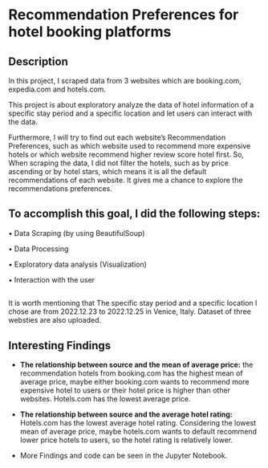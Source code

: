 # Recommendation Preferences for hotel booking platforms

## Description
In this project, I scraped data from 3 websites which are booking.com, expedia.com and hotels.com.

This project is about exploratory analyze the data of hotel information of a specific stay period and a specific location and let users can interact with the data.

Furthermore, I will try to find out each website’s Recommendation Preferences, such as which website used to recommend more expensive hotels or which website recommend higher review score hotel first.
So, When scraping the data, I did not filter the hotels, such as by price ascending or by hotel stars, which means it is all the default recommendations of each website. It gives me a 
chance to explore the recommendations preferences.

## To accomplish this goal, I did the following steps:

• Data Scraping (by using BeautifulSoup)

• Data Processing 

• Exploratory data analysis (Visualization)

• Interaction with the user


## 
It is worth mentioning that The specific stay period and a specific location I chose are from 2022.12.23 to 2022.12.25 in Venice, Italy. 
Dataset of three websties are also uploaded.

## Interesting Findings
- **The relationship between source and the mean of average price:** the recommendation hotels from booking.com has the highest mean of average price, maybe either booking.com wants to recommend more expensive hotel to users or their hotel price is higher than other websites. Hotels.com has the lowest average price.

- **The relationship between source and the average hotel rating:** Hotels.com has the lowest average hotel rating. Considering the lowest mean of average price, maybe hotels.com wants to default recommend lower price hotels to users, so the hotel rating is relatively lower.

- More Findings and code can be seen in the Jupyter Notebook.
